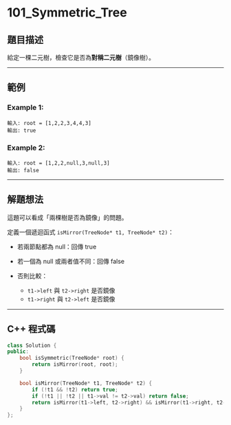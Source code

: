 # 101\_Symmetric\_Tree

## 題目描述

給定一棵二元樹，檢查它是否為**對稱二元樹**（鏡像樹）。

---

## 範例

### Example 1:

```
輸入: root = [1,2,2,3,4,4,3]
輸出: true
```

### Example 2:

```
輸入: root = [1,2,2,null,3,null,3]
輸出: false
```

---

## 解題想法

這題可以看成「兩棵樹是否為鏡像」的問題。

定義一個遞迴函式 `isMirror(TreeNode* t1, TreeNode* t2)`：

* 若兩節點都為 null：回傳 true
* 若一個為 null 或兩者值不同：回傳 false
* 否則比較：

  * `t1->left` 與 `t2->right` 是否鏡像
  * `t1->right` 與 `t2->left` 是否鏡像

---

## C++ 程式碼

```cpp
class Solution {
public:
    bool isSymmetric(TreeNode* root) {
        return isMirror(root, root);
    }

    bool isMirror(TreeNode* t1, TreeNode* t2) {
        if (!t1 && !t2) return true;
        if (!t1 || !t2 || t1->val != t2->val) return false;
        return isMirror(t1->left, t2->right) && isMirror(t1->right, t2->left);
    }
};
```